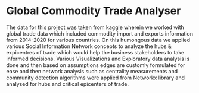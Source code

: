 # Global Commodity Trade Analyser

The data for this project was taken from kaggle wherein we worked with global trade data which included commodity import and exports information from 2014-2020 for various countries. On this humongous data we applied various Social Information Network concepts to analyze the hubs & expicentres of trade which would help the business stakeholders to take informed decisions. Various Visualizations and Exploratory data analysis is done and then based on assumptions edges are customly formulated for ease and then network analysis such as centrality measurements and community detection algorithms were applied from Networkx library and analysed for hubs and critical epicenters of trade.
